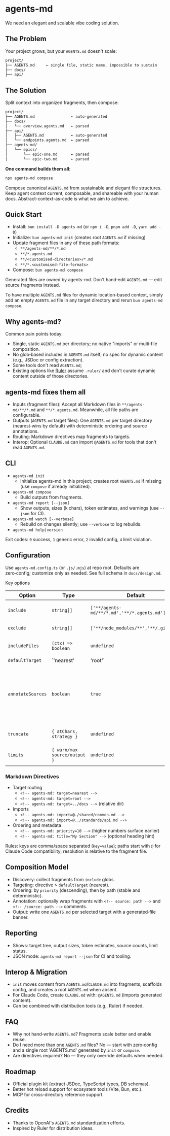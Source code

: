 # agents-md

We need an elegant and scalable vibe coding solution.

## The Problem

Your project grows, but your `AGENTS.md` doesn't scale:

```bash
project/
├── AGENTS.md     ← single file, static name, impossible to sustain
├── docs/
├── api/
```

## The Solution

Split context into organized fragments, then compose:

```bash
project/
├── AGENTS.md                ← auto-generated
├── docs/
│   └── overview.agents.md   ← parsed
├── api/
│   ├── AGENTS.md            ← auto-generated
│   └── endpoints.agents.md  ← parsed
├── agents-md/
│   └── epics/
│       └── epic-one.md      ← parsed
│       └── epic-two.md      ← parsed
```

**One command builds them all:**

```bash
npx agents-md compose
```

Compose canonical `AGENTS.md` from sustainable and elegant file structures. Keep agent context current, composable, and shareable with your human docs. Abstract-context-as-code is what we aim to achieve.

## Quick Start

- Install: `bun install -D agents-md` (or `npm i -D`, `pnpm add -D`, `yarn add -D`)
- Initialize: `bun agents-md init` (creates root `AGENTS.md` if missing)
- Update fragment files in any of these path formats:
  - `**/agents-md/**/*.md`
  - `**/*.agents.md`
  - `**/<customised-directories>/*.md`
  - `**/*.<customised-file-formats>`
- Compose: `bun agents-md compose`

Generated files are owned by agents-md. Don't hand‑edit `AGENTS.md` — edit source fragments instead.

To have multiple `AGENTS.md` files for dynamic location-based context, simply add an empty `AGENTS.md` file in any target directory and rerun `bun agents-md compose`.

## Why agents-md?

Common pain points today:

- Single, static `AGENTS.md` per directory; no native "imports" or multi‑file composition.
- No glob‑based includes in `AGENTS.md` itself; no spec for dynamic content (e.g., JSDoc or config extraction).
- Some tools don't read `AGENTS.md`;
- Existing options like [Ruler](https://github.com/intellectronica/ruler) assume `.ruler/` and don't curate dynamic content outside of those directories.

## agents-md fixes them all

- Inputs (fragment files): Accept all Markdown files in `**/agents-md/**/*.md` and `**/*.agents.md`. Meanwhile, all file paths are configurable.
- Outputs (`AGENTS.md` target files): One `AGENTS.md` per target directory (nearest‑wins by default) with deterministic ordering and source annotations.
- Routing: Markdown directives map fragments to targets.
- Interop: Optional `CLAUDE.md` can import `@AGENTS.md` for tools that don't read `AGENTS.md`.

## CLI

- `agents-md init`
  - Initialize agents-md in this project; creates root `AGENTS.md` if missing (use `compose` if already initialized).
- `agents-md compose`
  - Build outputs from fragments.
- `agents-md report [--json]`
  - Show outputs, sizes (k chars), token estimates, and warnings (use `--json` for CI).
- `agents-md watch [--verbose]`
  - Rebuild on changes silently; use `--verbose` to log rebuilds.
- `agents-md help|version`

Exit codes: `0` success, `1` generic error, `2` invalid config, `4` limit violation.

## Configuration

Use `agents-md.config.ts` (or `.js/.mjs`) at repo root. Defaults are zero‑config; customize only as needed. See full schema in `docs/design.md`.

Key options

| Option | Type | Default | Purpose |
| --- | --- | --- | --- |
| `include` | `string[]` | `['**/agents-md/**/*.md','**/*.agents.md']` | Fragment discovery globs |
| `exclude` | `string[]` | `['**/node_modules/**','**/.git/**']` | Ignore patterns |
| `includeFiles` | `(ctx) => boolean` | `undefined` | Advanced per‑file filter |
| `defaultTarget` | `'nearest'|'root'` | `'nearest'` | Fallback routing behavior |
| `annotateSources` | `boolean` | `true` | Wrap fragments with `<!-- source: ... priority=n -->` / `<!-- /source: ... -->` comments |
| `truncate` | `{ atChars, strategy }` | `undefined` | Trim oversized outputs |
| `limits` | `{ warn/max source/output }` | `undefined` | Size limits and warnings |

### Markdown Directives

- Target routing
  - `<!-- agents-md: target=nearest -->`
  - `<!-- agents-md: target=root -->`
  - `<!-- agents-md: target=../docs -->` (relative dir)
- Imports
  - `<!-- agents-md: import=@./shared/common.md -->`
  - `<!-- agents-md: import=@../standards/api.md -->`
- Ordering and metadata
  - `<!-- agents-md: priority=10 -->` (higher numbers surface earlier)
  - `<!-- agents-md: title="My Section" -->` (optional heading hint)

Rules: keys are comma/space separated (`key=value`); paths start with `@` for Claude Code compatibility; resolution is relative to the fragment file.

## Composition Model

- Discovery: collect fragments from `include` globs.
- Targeting: directive > `defaultTarget` (nearest).
- Ordering: by `priority` (descending), then by path (stable and deterministic).
- Annotation: optionally wrap fragments with `<!-- source: path -->` and `<!-- /source: path -->` comments.
- Output: write one `AGENTS.md` per selected target with a generated‑file banner.

## Reporting

- Shows: target tree, output sizes, token estimates, source counts, limit status.
- JSON mode: `agents-md report --json` for CI and tooling.


## Interop & Migration

- `init` moves content from `AGENTS.md`/`CLAUDE.md` into fragments, scaffolds config, and creates a root `AGENTS.md` when absent.
- For Claude Code, create `CLAUDE.md` with: `@AGENTS.md` (imports generated content).
- Can be combined with distribution tools (e.g., Ruler) if needed.

## FAQ

- Why not hand‑write `AGENTS.md`? Fragments scale better and enable reuse.
- Do I need more than one `AGENTS.md` files? No — start with zero‑config and a single root 'AGENTS.md' generated by `init` or `compose`.
- Are directives required? No — they only override defaults when needed.

## Roadmap

- Official plugin kit (extract JSDoc, TypeScript types, DB schemas).
- Better hot reload support for ecosystem tools (Vite, Bun, etc.).
- MCP for cross-directory reference support.

## Credits

- Thanks to OpenAI's `AGENTS.md` standardization efforts.
- Inspired by Ruler for distribution ideas.
